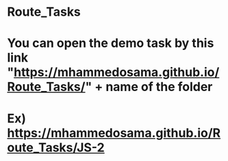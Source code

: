 # Route_Tasks
# You can open the demo task by this link "https://mhammedosama.github.io/Route_Tasks/" + name of the folder
# Ex) https://mhammedosama.github.io/Route_Tasks/JS-2
